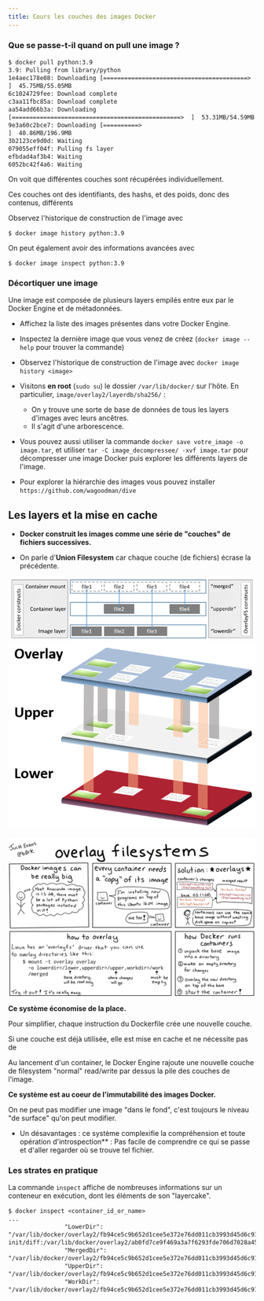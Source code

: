 ```yaml
---
title: Cours les couches des images Docker
---
```


<!-- ## Objectifs pédagogiques
  - Identifier les strates qui composent une image docker
  - Comprendre comment les étapes du Dockerfile commandent les couches

![](../assets/images/docker-cycle.jpg)

--- -->

### Que se passe-t-il quand on pull une image ?

```shell
$ docker pull python:3.9
3.9: Pulling from library/python
1e4aec178e08: Downloading [=========================================>         ]  45.75MB/55.05MB
6c1024729fee: Download complete 
c3aa11fbc85a: Download complete 
aa54add66b3a: Downloading [================================================>  ]  53.31MB/54.59MB
9e3a60c2bce7: Downloading [==========>                                        ]  40.86MB/196.9MB
3b2123ce9d0d: Waiting 
079055eff04f: Pulling fs layer 
efbdad4af3b4: Waiting 
6052bc42f4a6: Waiting 

```
On voit que différentes couches sont récupérées individuellement.

Ces couches ont des identifiants, des hashs, et des poids, donc des contenus, différents

Observez l'historique de construction de l'image avec 

```shell
$ docker image history python:3.9
```

On peut également avoir des informations avancées avec 

```shell
$ docker image inspect python:3.9
```

<!-- --- -->

### Décortiquer une image

Une image est composée de plusieurs layers empilés entre eux par le Docker Engine et de métadonnées.

- Affichez la liste des images présentes dans votre Docker Engine.

- Inspectez la dernière image que vous venez de créez (`docker image --help` pour trouver la commande)

- Observez l'historique de construction de l'image avec `docker image history <image>`

- Visitons **en root** (`sudo su`) le dossier `/var/lib/docker/` sur l'hôte. En particulier, `image/overlay2/layerdb/sha256/` :

  - On y trouve une sorte de base de données de tous les layers d'images avec leurs ancêtres.
  - Il s'agit d'une arborescence.

- Vous pouvez aussi utiliser la commande `docker save votre_image -o image.tar`, et utiliser `tar -C image_decompressee/ -xvf image.tar` pour décompresser une image Docker puis explorer les différents layers de l'image.

- Pour explorer la hiérarchie des images vous pouvez installer `https://github.com/wagoodman/dive`

<!-- --- -->



## Les layers et la mise en cache

- **Docker construit les images comme une série de "couches" de fichiers successives.**

- On parle d'**Union Filesystem** car chaque couche (de fichiers) écrase la précédente.

![](../assets/images/overlay_constructs.jpg)
![](../assets/images/OverlayFS_Image.png) 
  
![](../assets/images/overlay.jpeg) 
  

**Ce système économise de la place.**

Pour simplifier, chaque instruction du Dockerfile crée une nouvelle couche.

Si une couche est déjà utilisée, elle est mise en cache et ne nécessite pas de 

Au lancement d'un container, le Docker Engine rajoute une nouvelle couche de filesystem "normal" read/write par dessus la pile des couches de l'image.

**Ce système est au coeur de l'**immutabilité** des images Docker.** 

On ne peut pas modifier une image "dans le fond", c'est toujours le niveau "de surface" qu'on peut modifier.
  

- Un désavantages : ce système complexifie la compréhension et toute opération d'introspection** : Pas facile de comprendre ce qui se passe et d'aller regarder où se trouve tel fichier.


### Les strates en pratique

La commande `inspect` affiche de nombreuses informations sur un conteneur en exécution, dont les éléments de son "layercake".

```shell
$ docker inspect <container_id_or_name>
...
                "LowerDir": "/var/lib/docker/overlay2/fb94ce5c9b652d1cee5e372e76dd011cb3993d45d6c91f6c5de4d59d33afb9c2-init/diff:/var/lib/docker/overlay2/ab0fd7ce9f469a3a7f6293fde706d7028a45d5ac377224ede0a65af133385149/diff:/var/lib/docker/overlay2/21f47d9ce63dba375dc372c6bd3ad7dabb0219dccb3174d4201cbe049de1234d/diff:/var/lib/docker/overlay2/51fc7c14a3d976ef7d13b9373c902f1d7ce08cdce6f96a493aa74ac98664f773/diff:/var/lib/docker/overlay2/01a6a79a4b75eddd63b52f5a93a67345caaf62313fe081a8e3ea57b2c315a598/diff:/var/lib/docker/overlay2/40070b4000942701b6a9df6537c89ee50d7bf4777615f80d17cd6b476c70ec96/diff:/var/lib/docker/overlay2/82a250b1fb6486d14b1de2c9787d2569f4204108639adfc801a82845863a314d/diff:/var/lib/docker/overlay2/48ba460a8f37e832fda1f53eee0d084dc7fd6402aa430d567be477cc49e66ffe/diff",
                "MergedDir": "/var/lib/docker/overlay2/fb94ce5c9b652d1cee5e372e76dd011cb3993d45d6c91f6c5de4d59d33afb9c2/merged",
                "UpperDir": "/var/lib/docker/overlay2/fb94ce5c9b652d1cee5e372e76dd011cb3993d45d6c91f6c5de4d59d33afb9c2/diff",
                "WorkDir": "/var/lib/docker/overlay2/fb94ce5c9b652d1cee5e372e76dd011cb3993d45d6c91f6c5de4d59d33afb9c2/work"

```
